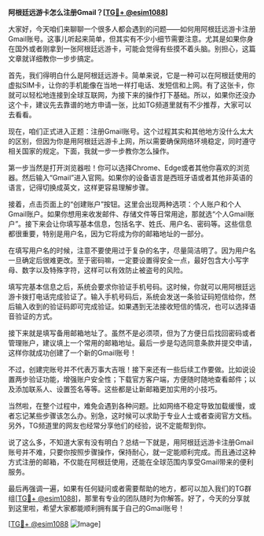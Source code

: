 **阿根廷远游卡怎么注册Gmail？[[TG💪+ @esim1088](https://t.me/s/esim1088)]**

大家好，今天咱们来聊聊一个很多人都会遇到的问题——如何用阿根廷远游卡注册Gmail账号。这事儿听起来简单，但其实有不少小细节需要注意。尤其是如果你身在国外或者刚拿到一张阿根廷远游卡，可能会觉得有些摸不着头脑。别担心，这篇文章就详细教你一步步搞定。

首先，我们得明白什么是阿根廷远游卡。简单来说，它是一种可以在阿根廷使用的虚拟SIM卡，让你的手机能像在当地一样打电话、发短信和上网。有了这张卡，你就可以轻松地连接到全球互联网，为接下来的操作打下基础。所以，如果你还没办这个卡，建议先去靠谱的地方申请一张，比如TG频道里就有不少推荐，大家可以去看看。

现在，咱们正式进入正题：注册Gmail账号。这个过程其实和其他地方没什么太大的区别，但因为你是用阿根廷远游卡上网，所以需要确保网络环境稳定，同时遵守相关国家的规定。下面，我就一步一步教你怎么操作。

第一步当然是打开浏览器啦！你可以选择Chrome、Edge或者其他你喜欢的浏览器。然后输入“Gmail”进入官网。如果你的设备语言是西班牙语或者其他非英语的语言，记得切换成英文，这样更容易理解步骤。

接着，点击页面上的“创建账户”按钮。这里会出现两种选项：个人账户和个人Gmail账户。如果你想用来收发邮件、存储文件等日常用途，那就选“个人Gmail账户”。接下来会让你填写基本信息，包括名字、姓氏、用户名、密码等。这些信息都很重要，特别是用户名，因为它将成为你的邮箱地址的一部分。

在填写用户名的时候，注意不要使用过于复杂的名字，尽量简洁明了。因为用户名一旦确定后很难更改。至于密码嘛，一定要设置得安全一点，最好包含大小写字母、数字以及特殊字符，这样可以有效防止被盗号的风险。

填写完基本信息之后，系统会要求你验证手机号码。这时候，你就可以用阿根廷远游卡拨打电话完成验证了。输入手机号码后，系统会发送一条验证码短信给你，然后输入收到的验证码即可完成验证。如果遇到无法接收短信的情况，也可以选择语音验证的方式。

接下来就是填写备用邮箱地址了。虽然不是必须项，但为了方便日后找回密码或者管理账户，建议填上一个常用的邮箱地址。最后一步是勾选同意条款并提交申请，这样你就成功创建了一个新的Gmail账号！

不过，创建完账号并不代表万事大吉哦！接下来还有一些后续工作要做。比如说设置两步验证功能，增强账户安全性；下载官方客户端，方便随时随地查看邮件；以及添加联系人、设置签名等等。这些都是让新邮箱更加实用的小技巧。

当然啦，在整个过程中，难免会遇到各种问题。比如网络不稳定导致加载缓慢，或者忘记某些步骤该怎么办。别急，这时候可以求助于专业人士或者查阅官方文档。另外，TG频道里的网友也经常分享他们的经验，说不定能帮到你。

说了这么多，不知道大家有没有明白？总结一下就是，用阿根廷远游卡注册Gmail账号并不难，只要你按照步骤操作，保持耐心，就一定能顺利完成。而且通过这种方式注册的邮箱，不仅能在阿根廷使用，还能在全球范围内享受Gmail带来的便利服务。

最后再强调一遍，如果有任何疑问或者需要帮助的地方，都可以加入我们的TG群组[[TG💪+ @esim1088](https://t.me/s/esim1088)]，那里有专业的团队随时为你解答。好了，今天的分享就到这里啦，希望大家都能顺利拥有属于自己的Gmail账号！

[[TG💪+ @esim1088](https://t.me/s/esim1088) ![Image](https://i.postimg.cc/4NQfJmqS/Snipaste-2025-05-13-00-14-12.png)]